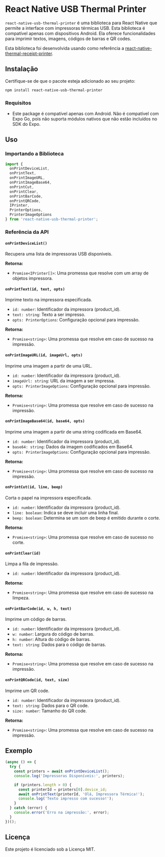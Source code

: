 
# React Native USB Thermal Printer

`react-native-usb-thermal-printer` é uma biblioteca para React Native que permite a interface com impressoras térmicas USB. Esta biblioteca é compatível apenas com dispositivos Android. Ela oferece funcionalidades para imprimir textos, imagens, códigos de barras e QR codes.

Esta biblioteca foi desenvolvida usando como referência a [react-native-thermal-receipt-printer](https://github.com/HeligPfleigh/react-native-thermal-receipt-printer).

## Instalação

Certifique-se de que o pacote esteja adicionado ao seu projeto:

```bash
npm install react-native-usb-thermal-printer
```

### Requisitos

- Este package é compatível apenas com Android. Não é compatível com Expo Go, pois não suporta módulos nativos que não estão incluídos no SDK do Expo.

## Uso

### Importando a Biblioteca

```javascript
import {
  onPrintDeviceList,
  onPrintText,
  onPrintImageURL,
  onPrintImageBase64,
  onPrintCut,
  onPrintClear,
  onPrintBarCode,
  onPrintQRCode,
  IPrinter,
  PrinterOptions,
  PrinterImageOptions
} from 'react-native-usb-thermal-printer';
```

### Referência da API

#### `onPrintDeviceList()`

Recupera uma lista de impressoras USB disponíveis.

**Retorna:**

- `Promise<IPrinter[]>`: Uma promessa que resolve com um array de objetos impressora.

#### `onPrintText(id, text, opts)`

Imprime texto na impressora especificada.

- `id: number`: Identificador da impressora (product_id).
- `text: string`: Texto a ser impresso.
- `opts: PrinterOptions`: Configuração opcional para impressão.

**Retorna:**

- `Promise<string>`: Uma promessa que resolve em caso de sucesso na impressão.

#### `onPrintImageURL(id, imageUrl, opts)`

Imprime uma imagem a partir de uma URL.

- `id: number`: Identificador da impressora (product_id).
- `imageUrl: string`: URL da imagem a ser impressa.
- `opts: PrinterImageOptions`: Configuração opcional para impressão.

**Retorna:**

- `Promise<string>`: Uma promessa que resolve em caso de sucesso na impressão.

#### `onPrintImageBase64(id, base64, opts)`

Imprime uma imagem a partir de uma string codificada em Base64.

- `id: number`: Identificador da impressora (product_id).
- `base64: string`: Dados da imagem codificados em Base64.
- `opts: PrinterImageOptions`: Configuração opcional para impressão.

**Retorna:**

- `Promise<string>`: Uma promessa que resolve em caso de sucesso na impressão.

#### `onPrintCut(id, line, beep)`

Corta o papel na impressora especificada.

- `id: number`: Identificador da impressora (product_id).
- `line: boolean`: Indica se deve incluir uma linha final.
- `beep: boolean`: Determina se um som de beep é emitido durante o corte.

**Retorna:**

- `Promise<string>`: Uma promessa que resolve em caso de sucesso no corte.

#### `onPrintClear(id)`

Limpa a fila de impressão.

- `id: number`: Identificador da impressora (product_id).

**Retorna:**

- `Promise<string>`: Uma promessa que resolve em caso de sucesso na limpeza.

#### `onPrintBarCode(id, w, h, text)`

Imprime um código de barras.

- `id: number`: Identificador da impressora (product_id).
- `w: number`: Largura do código de barras.
- `h: number`: Altura do código de barras.
- `text: string`: Dados para o código de barras.

**Retorna:**

- `Promise<string>`: Uma promessa que resolve em caso de sucesso na impressão.

#### `onPrintQRCode(id, text, size)`

Imprime um QR code.

- `id: number`: Identificador da impressora (product_id).
- `text: string`: Dados para o QR code.
- `size: number`: Tamanho do QR code.

**Retorna:**

- `Promise<string>`: Uma promessa que resolve em caso de sucesso na impressão.

## Exemplo

```javascript
(async () => {
  try {
    const printers = await onPrintDeviceList();
    console.log('Impressoras Disponíveis:', printers);

    if (printers.length > 0) {
      const printerId = printers[0].device_id;
      await onPrintText(printerId, 'Olá, Impressora Térmica!');
      console.log('Texto impresso com sucesso!');
    }
  } catch (error) {
    console.error('Erro na impressão:', error);
  }
})();
```

## Licença

Este projeto é licenciado sob a Licença MIT.
